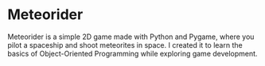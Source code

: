 # Meteorider
Meteorider is a simple 2D game made with Python and Pygame, where you pilot a spaceship and shoot meteorites in space. 
I created it to learn the basics of Object-Oriented Programming while exploring game development.
